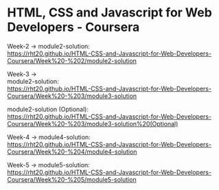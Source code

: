 # HTML, CSS and Javascript for Web Developers - Coursera

Week-2 -> module2-solution:  
https://rht20.github.io/HTML-CSS-and-Javascript-for-Web-Developers-Coursera/Week%20-%202/module2-solution

Week-3 ->  
module2-solution:  
https://rht20.github.io/HTML-CSS-and-Javascript-for-Web-Developers-Coursera/Week%20-%203/module3-solution

module2-solution (Optional):  
https://rht20.github.io/HTML-CSS-and-Javascript-for-Web-Developers-Coursera/Week%20-%203/module3-solution%20(Optional)

Week-4 -> module4-solution:  
https://rht20.github.io/HTML-CSS-and-Javascript-for-Web-Developers-Coursera/Week%20-%204/module4-solution

Week-5 -> module5-solution:  
https://rht20.github.io/HTML-CSS-and-Javascript-for-Web-Developers-Coursera/Week%20-%205/module5-solution
